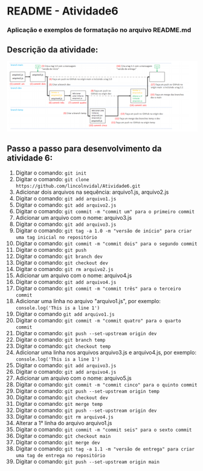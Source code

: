 # README - Atividade6

### Aplicação e exemplos de formatação no arquivo README.md

## Descrição da atividade:
 
![Atividade 6](https://github.com/lincolnvidal/Atividade6/blob/main/Atividade%206.png)

## Passo a passo para desenvolvimento da atividade 6:

1. Digitar o comando: ```git init```
2. Digitar o comando: ```git clone https://github.com/lincolnvidal/Atividade6.git```
3. Adicionar dois arquivos na sequência: arquivo1.js, arquivo2.js
4. Digitar o comando: ```git add arquivo1.js```
5. Digitar o comando: ```git add arquivo2.js```
6. Digitar o comando: ```git commit -m "commit um" para o primeiro commit```
7. Adicionar um arquivo com o nome: arquivo3.js
8. Digitar o comando: ```git add arquivo3.js```
9. Digitar o comando: ```git tag -a 1.0 -m "versão de início" para criar uma tag inicial no repositório```
10. Digitar o comando: ```git commit -m "commit dois" para o segundo commit```
11. Digitar o comando: ```git push```
12. Digitar o comando: ```git branch dev ```
13. Digitar o comando: ```git checkout dev```
14. Digitar o comando: ```git rm arquivo2.js```
15. Adicionar um arquivo com o nome: arquivo4.js
16. Digitar o comando: ```git add arquivo4.js```
17. Digitar o comando: ```git commit -m "commit três" para o terceiro commit```
18. Adicionar uma linha no arquivo "arquivo1.js", por exemplo: ```console.log('This is a line 1')```
19. Digitar o comando ```git add arquivo1.js```
20. Digitar o comando: ```git commit -m "commit quatro" para o quarto commit```
21. Digitar o comando: ```git push --set-upstream origin dev```
22. Digitar o comando: ```git branch temp```
23. Digitar o comando: ```git checkout temp```
24. Adicionar uma linha nos arquivos arquivo3.js e arquivo4.js, por exemplo: ```console.log('This is a line 1')```
25. Digitar o comando: ```git add arquivo3.js```
26. Digitar o comando: ```git add arquivo4.js```
27. Adicionar um arquivo com o nome: arquivo5.js
28. Digitar o comando: ```git commit -m "commit cinco" para o quinto commit```
29. Digitar o comando: ```git push --set-upstream origin temp```
30. Digitar o comando: ```git checkout dev```
31. Digitar o comando: ```git merge temp```
32. Digitar o comando: ```git push --set-upstream origin dev```
33. Digitar o comando: ```git rm arquivo4.js```
34. Alterar a 1° linha do arquivo arquivo1.js
35. Digitar o comando: ```git commit -m "commit seis" para o sexto commit```
36. Digitar o comando: ```git checkout main```
37. Digitar o comando: ```git merge dev```
38. Digitar o comando: ```git tag -a 1.1 -m "versão de entrega" para criar uma tag de entrega no repositório```
39. Digitar o comando: ```git push --set-upstream origin main```
